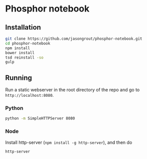 Phosphor notebook
=================

Installation
------------

```bash
git clone https://github.com/jasongrout/phosphor-notebook.git
cd phosphor-notebook
npm install
bower install
tsd reinstall -so
gulp
```

Running
-------

Run a static webserver in the root directory of the repo and go to `http://localhost:8080`.

### Python

```bash
python -m SimpleHTTPServer 8080
```

### Node

Install http-server (`npm install -g http-server`), and then do

```bash
http-server
```
